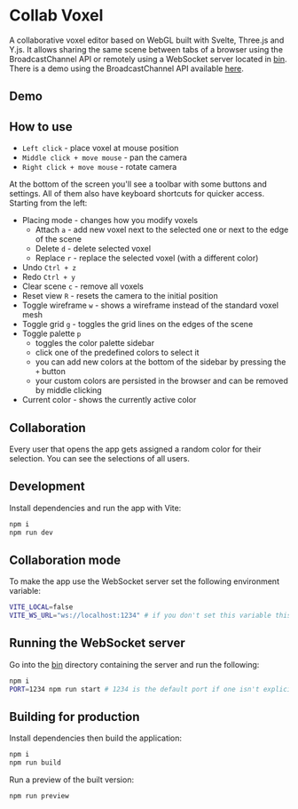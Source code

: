 # Collab Voxel

A collaborative voxel editor based on WebGL built with Svelte, Three.js and Y.js.
It allows sharing the same scene between tabs of a browser using the BroadcastChannel API or remotely using a WebSocket server located in [bin](./bin/).
There is a demo using the BroadcastChannel API available [here](https://trzcin.github.io/collab-voxel/).

## Demo

## How to use

- `Left click` - place voxel at mouse position
- `Middle click + move mouse` - pan the camera
- `Right click + move mouse` - rotate camera

At the bottom of the screen you'll see a toolbar with some buttons and settings.
All of them also have keyboard shortcuts for quicker access.
Starting from the left:

- Placing mode - changes how you modify voxels
    - Attach `a` - add new voxel next to the selected one or next to the edge of the scene
    - Delete `d` - delete selected voxel
    - Replace `r` - replace the selected voxel (with a different color)
- Undo `Ctrl + z`
- Redo `Ctrl + y`
- Clear scene `c` - remove all voxels
- Reset view `R` - resets the camera to the initial position
- Toggle wireframe `w` - shows a wireframe instead of the standard voxel mesh
- Toggle grid `g` - toggles the grid lines on the edges of the scene
- Toggle palette `p`
    - toggles the color palette sidebar
    - click one of the predefined colors to select it
    - you can add new colors at the bottom of the sidebar by pressing the `+` button
    - your custom colors are persisted in the browser and can be removed by middle clicking
- Current color - shows the currently active color

## Collaboration

Every user that opens the app gets assigned a random color for their selection.
You can see the selections of all users.

## Development

Install dependencies and run the app with Vite:

```bash
npm i
npm run dev
```

## Collaboration mode

To make the app use the WebSocket server set the following environment variable:

```bash
VITE_LOCAL=false
VITE_WS_URL="ws://localhost:1234" # if you don't set this variable this is the default value that will be used
```

## Running the WebSocket server

Go into the [bin](./bin/) directory containing the server and run the following:

```bash
npm i
PORT=1234 npm run start # 1234 is the default port if one isn't explicitly set, you can customize it
```

## Building for production

Install dependencies then build the application:

```bash
npm i
npm run build
```

Run a preview of the built version:

```bash
npm run preview
```

